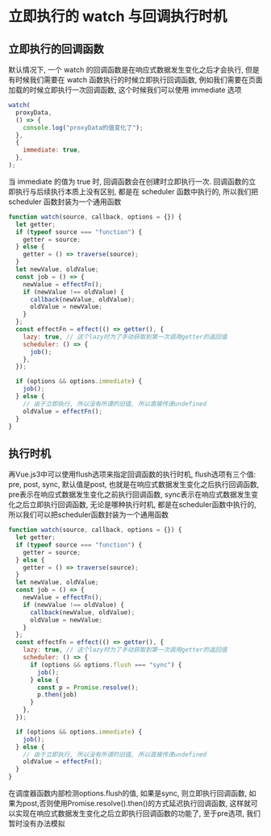 <!-- @format -->

# 立即执行的 watch 与回调执行时机

## 立即执行的回调函数

默认情况下, 一个 watch 的回调函数是在响应式数据发生变化之后才会执行, 但是有时候我们需要在 watch 函数执行的时候立即执行回调函数, 例如我们需要在页面加载的时候立即执行一次回调函数, 这个时候我们可以使用 immediate 选项

```js
watch(
  proxyData,
  () => {
    console.log("proxyData的值变化了");
  },
  {
    immediate: true,
  },
);
```

当 immediate 的值为 true 时, 回调函数会在创建时立即执行一次. 回调函数的立即执行与后续执行本质上没有区别, 都是在 scheduler 函数中执行的, 所以我们把 scheduler 函数封装为一个通用函数

```js
function watch(source, callback, options = {}) {
  let getter;
  if (typeof source === "function") {
    getter = source;
  } else {
    getter = () => traverse(source);
  }
  let newValue, oldValue;
  const job = () => {
    newValue = effectFn();
    if (newValue !== oldValue) {
      callback(newValue, oldValue);
      oldValue = newValue;
    }
  };
  const effectFn = effect(() => getter(), {
    lazy: true, // 这个lazy时为了手动获取到第一次调用getter的返回值
    scheduler: () => {
      job();
    },
  });

  if (options && options.immediate) {
    job();
  } else {
    // 由于立即执行, 所以没有所谓的旧值, 所以直接传递undefined
    oldValue = effectFn(); 
  }
}
```

## 执行时机
再Vue.js3中可以使用flush选项来指定回调函数的执行时机, flush选项有三个值: pre, post, sync, 默认值是post, 也就是在响应式数据发生变化之后执行回调函数, pre表示在响应式数据发生变化之前执行回调函数, sync表示在响应式数据发生变化之后立即执行回调函数, 无论是哪种执行时机, 都是在scheduler函数中执行的, 所以我们可以把scheduler函数封装为一个通用函数

```js
function watch(source, callback, options = {}) {
  let getter;
  if (typeof source === "function") {
    getter = source;
  } else {
    getter = () => traverse(source);
  }
  let newValue, oldValue;
  const job = () => {
    newValue = effectFn();
    if (newValue !== oldValue) {
      callback(newValue, oldValue);
      oldValue = newValue;
    }
  };
  const effectFn = effect(() => getter(), {
    lazy: true, // 这个lazy时为了手动获取到第一次调用getter的返回值
    scheduler: () => {
      if (options && options.flush === "sync") {
        job();
      } else {
        const p = Promise.resolve();
        p.then(job)
      }
    },
  });

  if (options && options.immediate) {
    job();
  } else {
    // 由于立即执行, 所以没有所谓的旧值, 所以直接传递undefined
    oldValue = effectFn();
  }
}
```
在调度器函数内部检测options.flush的值, 如果是sync, 则立即执行回调函数, 如果为post,否则使用Promise.resolve().then()的方式延迟执行回调函数, 这样就可以实现在响应式数据发生变化之后立即执行回调函数的功能了, 至于pre选项, 我们暂时没有办法模拟
